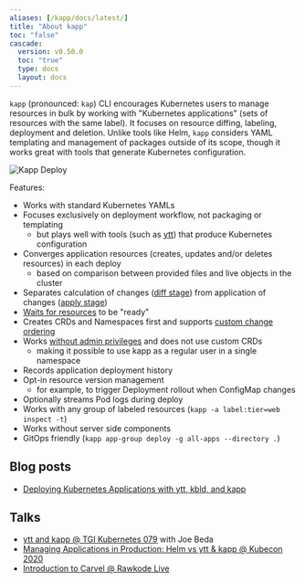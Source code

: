 ```yaml
---
aliases: [/kapp/docs/latest/]
title: "About kapp"
toc: "false"
cascade:
  version: v0.50.0
  toc: "true"
  type: docs
  layout: docs
---
```


`kapp` (pronounced: `kap`) CLI encourages Kubernetes users to manage resources in bulk by working with "Kubernetes applications" (sets of resources with the same label). It focuses on resource diffing, labeling, deployment and deletion. Unlike tools like Helm, `kapp` considers YAML templating and management of packages outside of its scope, though it works great with tools that generate Kubernetes configuration.

![Kapp Deploy](/images/kapp/kapp-deploy-screenshot.png)

Features:

- Works with standard Kubernetes YAMLs
- Focuses exclusively on deployment workflow, not packaging or templating
  - but plays well with tools (such as [ytt](/ytt)) that produce Kubernetes configuration
- Converges application resources (creates, updates and/or deletes resources) in each deploy
  - based on comparison between provided files and live objects in the cluster
- Separates calculation of changes ([diff stage](diff.md)) from application of changes ([apply stage](apply.md))
- [Waits for resources](apply-waiting.md) to be "ready"
- Creates CRDs and Namespaces first and supports [custom change ordering](apply-ordering.md)
- Works [without admin privileges](rbac.md) and does not use custom CRDs
  - making it possible to use kapp as a regular user in a single namespace
- Records application deployment history
- Opt-in resource version management
  - for example, to trigger Deployment rollout when ConfigMap changes
- Optionally streams Pod logs during deploy
- Works with any group of labeled resources (`kapp -a label:tier=web inspect -t`)
- Works without server side components
- GitOps friendly (`kapp app-group deploy -g all-apps --directory .`)

## Blog posts

- [Deploying Kubernetes Applications with ytt, kbld, and kapp](/blog/deploying-apps-with-ytt-kbld-kapp)

## Talks

- [ytt and kapp @ TGI Kubernetes 079](https://www.youtube.com/watch?v=CSglwNTQiYg) with Joe Beda
- [Managing Applications in Production: Helm vs ytt & kapp @ Kubecon 2020](https://www.youtube.com/watch?v=WJw1MDFMVuk)
- [Introduction to Carvel @ Rawkode Live](https://www.youtube.com/watch?v=LBCmMTofNxw)
